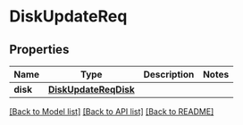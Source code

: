 # DiskUpdateReq

## Properties
Name | Type | Description | Notes
------------ | ------------- | ------------- | -------------
**disk** | [**DiskUpdateReqDisk**](DiskUpdateReqDisk.md) |  | 

[[Back to Model list]](../README.md#documentation-for-models) [[Back to API list]](../README.md#documentation-for-api-endpoints) [[Back to README]](../README.md)


